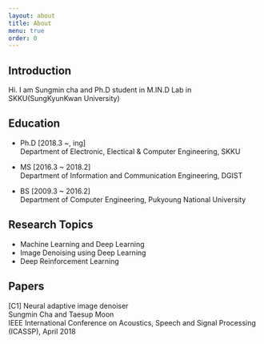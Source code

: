 ```yaml
---
layout: about
title: About
menu: true
order: 0
---
```


## Introduction

Hi. I am Sungmin cha and Ph.D student in M.IN.D Lab in SKKU(SungKyunKwan University)

## Education

- Ph.D [2018.3 ~, ing]  
Department of Electronic, Electical & Computer Engineering, SKKU

- MS [2016.3 ~ 2018.2]  
Department of Information and Communication Engineering, DGIST

- BS [2009.3 ~ 2016.2]  
Department of Computer Engineering, Pukyoung National University

## Research Topics

- Machine Learning and Deep Learning
- Image Denoising using Deep Learning
- Deep Reinforcement Learning

## Papers

[C1] Neural adaptive image denoiser  
Sungmin Cha and Taesup Moon  
IEEE International Conference on Acoustics, Speech and Signal Processing (ICASSP), April 2018

